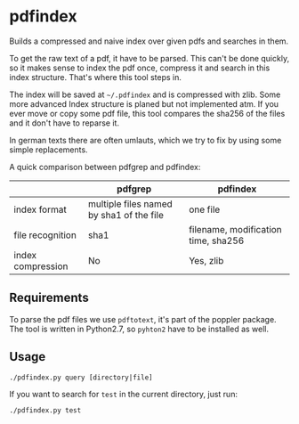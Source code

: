 # pdfindex

Builds a compressed and naive index over given pdfs and searches in them.

To get the raw text of a pdf, it have to be parsed.
This can't be done quickly, so it makes sense to index the pdf once, compress it and search in this index structure.
That's where this tool steps in.

The index will be saved at `~/.pdfindex` and is compressed with zlib.
Some more advanced Index structure is planed but not implemented atm.
If you ever move or copy some pdf file, this tool compares the sha256 of the files and it don't have to reparse it.

In german texts there are often umlauts, which we try to fix by using some simple replacements.

A quick comparison between pdfgrep and pdfindex:

|  | pdfgrep | pdfindex
|--- | --- | ---
|index format | multiple files named by sha1 of the file | one file
|file recognition | sha1 | filename, modification time, sha256
|index compression | No | Yes, zlib


## Requirements

To parse the pdf files we use `pdftotext`, it's part of the poppler package.
The tool is written in Python2.7, so `pyhton2` have to be installed as well.


## Usage

```
./pdfindex.py query [directory|file]
```

If you want to search for `test` in the current directory, just run:
```
./pdfindex.py test
```
